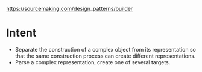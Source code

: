https://sourcemaking.com/design_patterns/builder


# Intent
- Separate the construction of a complex object from its representation so that the same construction process can create different representations.
- Parse a complex representation, create one of several targets.